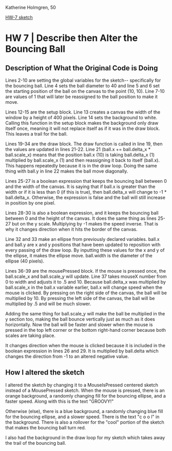 Katherine Holmgren, 50

[HW-7 sketch](https://katholmgren.github.io/120-work/HW-7/)


# HW 7 | Describe then Alter the Bouncing Ball

## Description of What the Original Code is Doing

Lines 2-10 are setting the global variables for the sketch-- specifically for the bouncing ball. Line 4 sets the ball diameter to 40 and line 5 and 6 set the starting position of the ball on the canvas to the point (10, 10). Line 7-10 are values of 1 that will later be reassigned to the ball position to make it move.

Lines 12-15 are the setup block. Line 13 creates a canvas the width of the window by a height of 400 pixels. Line 14 sets the background to white. Calling this function in the setup block makes the background only draw itself once, meaning it will not replace itself as if it was in the draw block. This leaves a trail for the ball.

Lines 19-34 are the draw block. The draw function is called in line 19, then the values are updated in lines 21-22. Line 21 (ball.x += ball.delta_x * ball.scale_x) means that the position ball.x (10) is taking ball.delta_x (1) multiplied by ball.scale_x (1) and then reassigning it back to itself (ball.x). This happens repeatedly because it is in the draw loop. Doing the same thing with ball.y in line 22 makes the ball move diagonally.

Lines 25-27 is a boolean expression that keeps the bouncing ball between 0 and the width of the canvas. It is saying that if ball.x is greater than the width or if it is less than 0 (if this is true), then ball.delta_x will change to -1 * ball.delta_x. Otherwise, the expression is false and the ball will still increase in position by one pixel.

Lines 28-30 is also a boolean expression, and it keeps the bouncing ball between 0 and the height of the canvas. It does the same thing as lines 25-27 but on the y scale. Multiplying by -1 makes the speed inverse. That is why it changes direction when it hits the border of the canvas.

Line 32 and 33 make an ellipse from previously declared variables. ball.x and ball.y are x and y positions that have been updated to reposition with every passing of the draw loop. By inputting these values for the x and y of the ellipse, it makes the ellipse move. ball.width is the diameter of the ellipse (40 pixels).

Lines 36-39 are the mousePressed block. If the mouse is pressed once, the ball.scale_x and ball.scale_y will update. Line 37 takes mouseX number from 0 to width and adjusts it to .5 and 10. Because ball.delta_x was multiplied by ball.scale_x in the ball.x variable earlier, ball.x will change speed when the mouse is clicked. By pressing on the right side of the canvas, the ball will be multiplied by 10. By pressing the left side of the canvas, the ball will be multiplied by .5 and will be much slower.

Adding the same thing for ball.scale_y will make the ball be multiplied in the y section too, making the ball bounce vertically just as much as it does horizontally. Now the ball will be faster and slower when the mouse is pressed in the top left corner or the bottom right-hand corner because both scales are taking place.

It changes direction when the mouse is clicked because it is included in the boolean expression in lines 26 and 29. It is multiplied by ball.delta which changes the direction from -1 to an altered negative value.


## How I altered the sketch

I altered the sketch by changing it to a MouseIsPressed centered sketch instead of a MousePressed sketch. When the mouse is pressed, there is an orange background, a randomly changing fill for the bouncing ellipse, and a faster speed. Along with this is the text "GROOVY!"

Otherwise (else), there is a blue background, a randomly changing blue fill for the bouncing ellipse, and a slower speed. There is the text "c o o l" in the background. There is also a rollover for the "cool" portion of the sketch that makes the bouncing ball turn red.

I also had the background in the draw loop for my sketch which takes away the trail of the bouncing ball.
